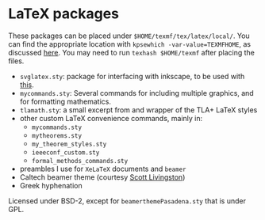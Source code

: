 # LaTeX packages

These packages can be placed under `$HOME/texmf/tex/latex/local/`.
You can find the appropriate location with `kpsewhich -var-value=TEXMFHOME`,
as discussed [here](http://tex.stackexchange.com/a/1138/8666).
You may need to run `texhash $HOME/texmf` after placing the files.

- `svglatex.sty`: package for interfacing with inkscape, to be used with [this](
    https://github.com/johnyf/svglatex).
- `mycommands.sty`: Several commands for including multiple graphics, and
  for formatting mathematics.
- `tlamath.sty`: a small excerpt from and wrapper of the TLA+ LaTeX styles
- other custom LaTeX convenience commands, mainly in:
  - `mycommands.sty`
  - `mytheorems.sty`
  - `my_theorem_styles.sty`
  - `ieeeconf_custom.sty`
  - `formal_methods_commands.sty`
- preambles I use for `XeLaTeX` documents and `beamer`
- Caltech beamer theme (courtesy [Scott Livingston](https://github.com/slivingston/misc/tree/master/presentation_templates))
- Greek hyphenation

Licensed under BSD-2, except for `beamerthemePasadena.sty` that is under GPL.
